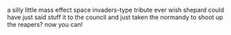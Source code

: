 a silly little mass effect space invaders-type tribute
ever wish shepard could have just said stuff it to the council and just taken the normandy to shoot up the reapers? now you can!
